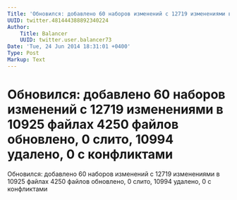 ```yaml
---
Title: 'Обновился: добавлено 60 наборов изменений с 12719 изменениями в 10925 файлах 4250 файлов обновлено, 0 слито, 10994 удалено, 0 c конфликтами'
UUID: twitter.481444388892340224
Author:
    Title: Balancer
    UUID: twitter.user.balancer73
Date: 'Tue, 24 Jun 2014 18:31:01 +0400'
Type: Post
Markup: Text
---
```


# Обновился: добавлено 60 наборов изменений с 12719 изменениями в 10925 файлах 4250 файлов обновлено, 0 слито, 10994 удалено, 0 c конфликтами

Обновился:
добавлено 60 наборов изменений с 12719 изменениями в 10925
файлах
4250 файлов обновлено, 0 слито, 10994 удалено, 0 c
конфликтами